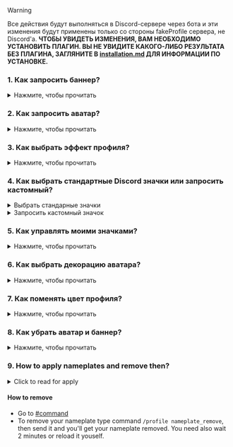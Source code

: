 > [!WARNING]
> Все действия будут выполняться в Discord-сервере через бота и эти изменения будут применены только со стороны fakeProfile сервера, не Discord'a.
> **ЧТОБЫ УВИДЕТЬ ИЗМЕНЕНИЯ, ВАМ НЕОБХОДИМО УСТАНОВИТЬ ПЛАГИН. ВЫ НЕ УВИДИТЕ КАКОГО-ЛИБО РЕЗУЛЬТАТА БЕЗ ПЛАГИНА, ЗАГЛЯНИТЕ В [installation.md](/docs/ru/installation.md) ДЛЯ ИНФОРМАЦИИ ПО УСТАНОВКЕ.**

### 1. Как запросить баннер?

<details closed>
<summary>Нажмите, чтобы прочитать</summary>
<br>

- Зайдите в [#command](https://discord.com/channels/1117373291095662623/1215640671457771540)
- Используйте команду `/profile banner upload` как на изображении ниже:

 <img src="https://i.imgur.com/AtYO0kW.png" alt="profile banner upload">

- Всё, что остаётся для вас - это ждать одобрение в [#fakeprofile-logs](https://discord.com/channels/1117373291095662623/1215640664373465129) и подождите 2 минуты или перезагрузите плагин вручную, и всё.

</details>

### 2. Как запросить аватар?

<details closed>
<summary>Нажмите, чтобы прочитать</summary>
<br>

- Зайдите в [#command](https://discord.com/channels/1117373291095662623/1215640671457771540)
- Используйте команду `/profile avatar upload` как на изображении ниже:

 <img src="https://i.imgur.com/dl6Qh4C.png" alt="profile avatar upload">

- Всё, что остаётся для вас - это ждать одобрение в [#fakeprofile-logs](https://discord.com/channels/1117373291095662623/1215640664373465129) и подождите 2 минуты или перезагрузите плагин вручную, и всё.
</details>

### 3. Как выбрать эффект профиля?

<details closed>
<summary>Нажмите, чтобы прочитать</summary>
<br>

- Зайдите в [#command](https://discord.com/channels/1117373291095662623/1215640671457771540)
- Используйте команду `/profile effects` `effects: Effect in options` как на изображении ниже:

  <img src="https://i.imgur.com/whE2fht.png" alt="profile effects">

- Когда вам подходит эффект, нажмите на кнопку **`Apply`**, чтобы применить этот эффект.

  <img src="https://i.imgur.com/S574Rob.png" alt="profile effects preview">

- После этого подождите 2 минуты или перезагрузите вручную.
</details>

### 4. Как выбрать стандартные Discord значки или запросить кастомный?

<details closed>
<summary>Выбрать стандарные значки</summary>
<br>

- Зайдите в [#command](https://discord.com/channels/1117373291095662623/1215640671457771540)
- Используйте команду `/badges select` `name` как на изображении ниже:

 <img src="https://i.imgur.com/9EnyNxY.png" alt="/badges select command">

- После этого подождите 2 минуты или перезагрузите вручную.

</details>
<details closed>
<summary>Запросить кастомный значок</summary>
<br>

- Загрузите ваш значок в [Imgur](https://imgur.com/upload)
- Скопируйте ссылку вашего будущего значка правой кнопкой мыши:

 <img src="https://github.com/ExtbhiteEAS/fakeProfile/blob/main/assets/ezgif-3-1a6f47df33.gif?raw=true" alt="How to get direcly image from Imgur">

- Зайдите в [#command](https://discord.com/channels/1117373291095662623/1215640671457771540)
- Используйте команду `/badges add` `Name` `Icon` как на изображении ниже:

 <img src="https://i.imgur.com/7tB0Zfz.png" alt="/badges add command">

 > Где `icon` вам просто нужно вставить вашу скопированную ссылку из Imgur.

- Всё, что остаётся для вас - это ждать одобрение в [#fakeprofile-logs](https://discord.com/channels/1117373291095662623/1215640664373465129) и подождите 2 минуты или перезагрузите плагин вручную, и всё.
</details>

### 5. Как управлять моими значками?

<details closed>
<summary>Нажмите, чтобы прочитать</summary>
<br>

- Зайдите в [#command](https://discord.com/channels/1117373291095662623/1215640671457771540)
- Используйте команду `/badges view` как на изображении ниже:

 <img src="https://i.imgur.com/tNYpOpv.png" alt="badges view commands">

- Вы можете управлять значками так:

 <img src="https://i.imgur.com/KO2pjTR.png" alt="badges manage">

- После этого подождите 2 минуты или перезагрузите вручную.
</details>

### 6. Как выбрать декорацию аватара?

<details closed>
<summary>Нажмите, чтобы прочитать</summary>
<br>

- Зайдите в [#command](https://discord.com/channels/1117373291095662623/1215640671457771540)
- Используйте команду `/profile decorations` `decoration: Decoration in options` как на изображении ниже:

  <img src="https://i.imgur.com/NVG7t5E.png" alt="avatar decorations">

- Когда вам подходит декорация, нажмите на кнопку **`Apply`**, чтобы применить эту декорацию.

  <img src="https://i.imgur.com/hSuqOmi.png" alt="avatar decorations preview">

- После этого подождите 2 минуты или перезагрузите вручную.
</details>

### 7. Как поменять цвет профиля?

<details closed>
<summary>Нажмите, чтобы прочитать</summary>
<br>

- Зайдите в ваши настройки профиля
- Выберите любой цвет в самом внизу, где демонстрация с кастомизацией профиля при помощи Nitro
- Нажмите на кнопку **`Copy 3y3`**
- Вставьте текст 3y3 куда угодно в **_О себе_**

  <img src="https://github.com/sang765/videoupload/blob/main/Discord_1ErcXCAVvA.gif?raw=true" alt="tutorial profile theme">
</details>

### 8. Как убрать аватар и баннер?

<details closed>
<summary>Нажмите, чтобы прочитать</summary>
<br>

- Зайдите в [#command](https://discord.com/channels/1117373291095662623/1215640671457771540)
- С **аватаром** используйте команду `/profile avatar remove`:

  <img src="https://i.imgur.com/5jqetBQ.png" alt="avatar remove">

- С **баннером** используйте команду `/profile banner remove`:

  <img src="https://i.imgur.com/5ARNAlR.png" alt="banner remove">

- После этого подождите 2 минуты или перезагрузите вручную.
</details>

### 9. How to apply nameplates and remove then?

<details closed>
<summary>Click to read for apply</summary>
<br>

- Go to [#command](https://discord.com/channels/1117373291095662623/1215640671457771540)
- Type command `/profile nameplates`:

    <img src="./assets/nameplates.png" alt="nameplates option">

- Choose any nameplate(type name of nameplate) what you want and then press to apply.

    <img src="./assets/nameplates_preview.png" alt="nameplates choose">

- Reload fakeProfile or wait 2 minutes.
</details>

#### How to remove
- Go to [#command](https://discord.com/channels/1117373291095662623/1215640671457771540)
- To remove your nameplate type command `/profile nameplate_remove`, then send it and you'll get your nameplate removed. You need also wait 2 minutes or reload it youself.